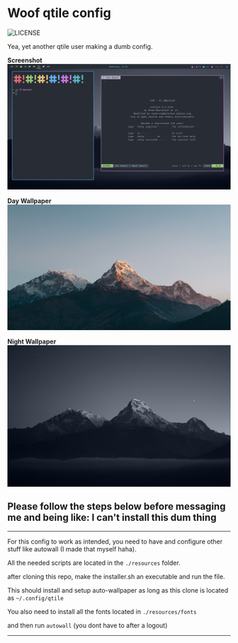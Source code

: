 # Woof qtile config
<img src='https://img.shields.io/badge/License-Woof-%235e81ac?style=flat-square' alt="LICENSE"></img>


Yea, yet another qtile user making a dumb config.

**Screenshot**
<img src='for-github/screenshot.png'>

**Day Wallpaper**
<img src='resources/auto-wallpaper/day.jpg'>

**Night Wallpaper**
<img src='resources/auto-wallpaper/night.jpg'>

## Please follow the steps below before messaging me and being like: I can't install this dum thing

---

For this config to work as intended, you need to have and configure other stuff like autowall (I made that myself haha).

All the needed scripts are located in the `./resources` folder.

after cloning this repo,
make the installer.sh an executable and run the file.

This should install and setup auto-wallpaper as long as this clone is located as `~/.config/qtile`

You also need to install all the fonts located in `./resources/fonts`

and then run `autowall` (you dont have to after a logout)

---
